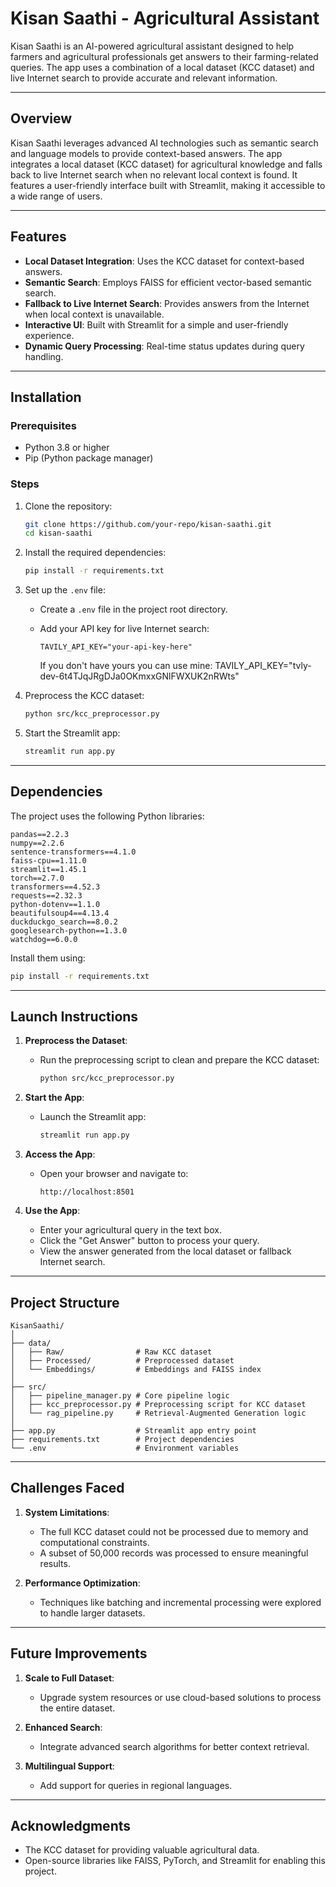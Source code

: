 # Kisan Saathi - Agricultural Assistant

Kisan Saathi is an AI-powered agricultural assistant designed to help farmers and agricultural professionals get answers to their farming-related queries. The app uses a combination of a local dataset (KCC dataset) and live Internet search to provide accurate and relevant information.

---

## **Overview**

Kisan Saathi leverages advanced AI technologies such as semantic search and language models to provide context-based answers. The app integrates a local dataset (KCC dataset) for agricultural knowledge and falls back to live Internet search when no relevant local context is found. It features a user-friendly interface built with Streamlit, making it accessible to a wide range of users.

---

## **Features**

* **Local Dataset Integration**: Uses the KCC dataset for context-based answers.
* **Semantic Search**: Employs FAISS for efficient vector-based semantic search.
* **Fallback to Live Internet Search**: Provides answers from the Internet when local context is unavailable.
* **Interactive UI**: Built with Streamlit for a simple and user-friendly experience.
* **Dynamic Query Processing**: Real-time status updates during query handling.

---

## **Installation**

### **Prerequisites**

* Python 3.8 or higher
* Pip (Python package manager)

### **Steps**

1. Clone the repository:

   ```bash
   git clone https://github.com/your-repo/kisan-saathi.git
   cd kisan-saathi
   ```

2. Install the required dependencies:

   ```bash
   pip install -r requirements.txt
   ```

3. Set up the `.env` file:

   * Create a `.env` file in the project root directory.
   * Add your API key for live Internet search:

     ```properties
     TAVILY_API_KEY="your-api-key-here"
     ```
     If you don't have yours you can use mine: TAVILY_API_KEY="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"


4. Preprocess the KCC dataset:

   ```bash
   python src/kcc_preprocessor.py
   ```

5. Start the Streamlit app:

   ```bash
   streamlit run app.py
   ```

---

## **Dependencies**

The project uses the following Python libraries:

```plaintext
pandas==2.2.3
numpy==2.2.6
sentence-transformers==4.1.0
faiss-cpu==1.11.0
streamlit==1.45.1
torch==2.7.0
transformers==4.52.3
requests==2.32.3
python-dotenv==1.1.0
beautifulsoup4==4.13.4
duckduckgo_search==8.0.2
googlesearch-python==1.3.0
watchdog==6.0.0
```

Install them using:

```bash
pip install -r requirements.txt
```

---

## **Launch Instructions**

1. **Preprocess the Dataset**:

   * Run the preprocessing script to clean and prepare the KCC dataset:

     ```bash
     python src/kcc_preprocessor.py
     ```

2. **Start the App**:

   * Launch the Streamlit app:

     ```bash
     streamlit run app.py
     ```

3. **Access the App**:

   * Open your browser and navigate to:

     ```
     http://localhost:8501
     ```

4. **Use the App**:

   * Enter your agricultural query in the text box.
   * Click the "Get Answer" button to process your query.
   * View the answer generated from the local dataset or fallback Internet search.

---

## **Project Structure**

```
KisanSaathi/
│
├── data/
│   ├── Raw/                # Raw KCC dataset
│   ├── Processed/          # Preprocessed dataset
│   └── Embeddings/         # Embeddings and FAISS index
│
├── src/
│   ├── pipeline_manager.py # Core pipeline logic
│   ├── kcc_preprocessor.py # Preprocessing script for KCC dataset
│   └── rag_pipeline.py     # Retrieval-Augmented Generation logic
│
├── app.py                  # Streamlit app entry point
├── requirements.txt        # Project dependencies
└── .env                    # Environment variables
```

---

## **Challenges Faced**

1. **System Limitations**:

   * The full KCC dataset could not be processed due to memory and computational constraints.
   * A subset of 50,000 records was processed to ensure meaningful results.

2. **Performance Optimization**:

   * Techniques like batching and incremental processing were explored to handle larger datasets.

---

## **Future Improvements**

1. **Scale to Full Dataset**:

   * Upgrade system resources or use cloud-based solutions to process the entire dataset.

2. **Enhanced Search**:

   * Integrate advanced search algorithms for better context retrieval.

3. **Multilingual Support**:

   * Add support for queries in regional languages.

---

## **Acknowledgments**

* The KCC dataset for providing valuable agricultural data.
* Open-source libraries like FAISS, PyTorch, and Streamlit for enabling this project.


